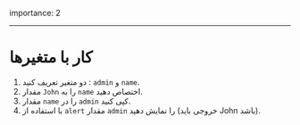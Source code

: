 importance: 2

---

# کار با متغیرها

1. دو متغیر تعریف کنید : `admin` و `name`.
2. مقدار `John` را به `name` اختصاص دهید.
3. مقدار `name` را در `admin` کپی کنید.
4. با استفاده از `alert` مقدار `admin` را نمایش دهید (خروجی باید John باشد).





